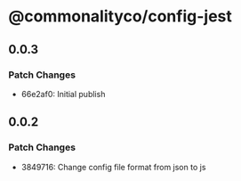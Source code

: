 # @commonalityco/config-jest

## 0.0.3

### Patch Changes

- 66e2af0: Initial publish

## 0.0.2

### Patch Changes

- 3849716: Change config file format from json to js
